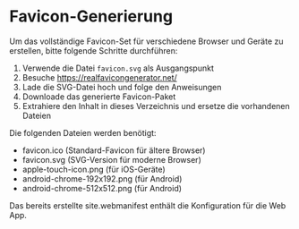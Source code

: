 # Favicon-Generierung

Um das vollständige Favicon-Set für verschiedene Browser und Geräte zu erstellen, bitte folgende Schritte durchführen:

1. Verwende die Datei `favicon.svg` als Ausgangspunkt
2. Besuche https://realfavicongenerator.net/
3. Lade die SVG-Datei hoch und folge den Anweisungen
4. Downloade das generierte Favicon-Paket
5. Extrahiere den Inhalt in dieses Verzeichnis und ersetze die vorhandenen Dateien

Die folgenden Dateien werden benötigt:
- favicon.ico (Standard-Favicon für ältere Browser)
- favicon.svg (SVG-Version für moderne Browser)
- apple-touch-icon.png (für iOS-Geräte)
- android-chrome-192x192.png (für Android)
- android-chrome-512x512.png (für Android)

Das bereits erstellte site.webmanifest enthält die Konfiguration für die Web App.
